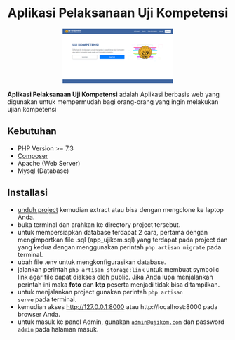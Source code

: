 # <h1 align="center">Aplikasi Pelaksanaan Uji Kompetensi</h1>

<p align="center"><img src="public/images/index.png" width="50%"></p>

<p><b>Aplikasi Pelaksanaan Uji Kompetensi</b> adalah Aplikasi berbasis web yang digunakan untuk mempermudah bagi orang-orang yang ingin melakukan
ujian kompetensi</p>
    
## Kebutuhan

- PHP Version >= 7.3
- [Composer](https://getcomposer.org/download/)
- Apache (Web Server)
- Mysql (Database)

## Installasi

- [unduh project](https://github.com/ma-mur/ujikom/archive/main.zip) kemudian extract atau bisa dengan mengclone ke laptop Anda.
- buka terminal dan arahkan ke directory project tersebut.
- untuk mempersiapkan database terdapat 2 cara, pertama dengan mengimportkan file .sql (app_ujikom.sql) yang terdapat pada project dan yang kedua dengan menggunakan perintah <code>php artisan migrate</code> pada terminal.
- ubah file .env untuk mengkonfigurasikan database.
- jalankan perintah <code>php artisan storage:link</code> untuk membuat symbolic link agar file dapat diakses oleh public. Jika Anda lupa menjalankan perintah ini
maka <b>foto</b> dan <b>ktp</b> peserta menjadi tidak bisa ditampilkan.
- untuk menjalankan project gunakan perintah <code>php artisan serve</code> pada terminal.
- kemudian akses http://127.0.0.1:8000 atau http://localhost:8000 pada browser Anda.
- untuk masuk ke panel Admin, gunakan <code>admin@ujikom.com</code> dan password <code>admin</code> pada halaman masuk.
